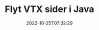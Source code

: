 ---
############################# Static ############################
layout: "auto-gen-merger"
date: 2022-10-25T07:32:29
draft: false
otherformats: mhtml odp ods odt one otp ott pdf pps ppsx ppt pptx rtf tex vdx vsdm

############################# Head ############################
head_title: "Flyt VTX sider i Java"
head_description: "Flyt sider i et VTX-dokument i Java til en hvilken som helst position ved hjælp af documents merger API."

############################# Header ############################
title: "Flyt VTX sider i Java"
description: "Flyt VTX sider med et par linjer med Java-kode."
bg_image: "https://cms.admin.containerize.com/templates/aspose/App_Themes/V3/images/bg/header1.png"
bg_overlay: false
button:
    enable: true
    icon: "fas fa-arrow-down"
    label: "Download gratis prøveversion"
    link: "https://downloads.groupdocs.com/merger/java"

############################# SubMenu ############################
submenu:
    enable: true

    left:
        img_alt: "GroupDocs.Merger for Java"
        image: "https://cms.admin.containerize.com/templates/groupdocs/images/product-logos/90x90-noborder/groupdocs-merger-java.png"
        product: "GroupDocs.Merger"
        platform: "Java"

    middle:
        button:

            # button loop
            - link: "https://apireference.groupdocs.com/merger/java"
              text: "API-reference"

            # button loop
            - link: "https://github.com/groupdocs-merger"
              text: "Kode eksempler"

            # button loop
            - link: "https://products.groupdocs.app/merger/family"
              text: "Live demoer"

            # button loop
            - link: "https://purchase.groupdocs.com/pricing/merger/java"
              text: "Prissætning"

    right:
        link_download: "https://downloads.groupdocs.com/merger"
        link_learn: "https://docs.groupdocs.com/merger/java"
        link_buy: "https://purchase.groupdocs.com"

############################# About ############################
about:
    enable: true
    title: "Om GroupDocs.Merger for Java API"
    content: |
        [GroupDocs.Merger for Java](/da/merger/java/) tilbyder en enkel løsning til sikkert at flette og opdele mellem en lang række dokumentformater, herunder PDF, Microsoft Office (Word, Excel, PowerPoint , OneNote), OpenDocument, HTML, billeder og mange andre i Java-applikationer. Ved blot at tilføje et par linjer af koden kan du udføre adskillige dokumenthandlinger, såsom flyt, fjern, roter, swap, udtræk eller ændring af retningen af ​​sider i dokumenterne. Documents Merging API understøtter også forhåndsvisning af dokumentsider som et billede for at analysere dokumentstrukturen, formateringen og indholdet på siden.
        
        GroupDocs.Merger API er det rigtige valg til virksomhedsløsninger, som har brug for funktioner til flytning af filside. Disse API'er er godt understøttet på alle større operativsystemer og platforme, inklusive J2SE 7.0 (1.7), J2SE 8.0 (1.8), Java 10.

############################# Steps ############################
steps:
    enable: true
    title_left: "Flyt VTX filsider i Java"
    content_left: |
        [GroupDocs.Merger for Java](/da/merger/java/) gør det nemt for Java-udviklere at flytte sider i en VTX-fil ved at implementere nogle få nemme trin .
        
        * Initialiser **MoveOptions** for at angive nuværende og nye sidetal.
        * Opret ny forekomst af **Merger** og videregiv kildedokumentstien som en konstruktørparameter.
        * Kald **movePage** og send **MoveOptions**-objektet.
        * Kald **Save** og angiv filstien for at gemme det resulterende dokument.

    title_right: "Systemkrav"
    content_right: |
        GroupDocs.Merger for Java API'er understøttes på alle større platforme og operativsystemer. Før du udfører koden nedenfor, skal du sørge for, at du har følgende forudsætninger installeret på dit system.

        * Operativsystemer: Microsoft Windows, Linux, MacOS
        * Udviklingsmiljøer: NetBeans, IntelliJ IDEA, Eclipse
        * Rammer: J2SE 7.0 (1.7), J2SE 8.0 (1.8), Java 10
        * Download den seneste version af GroupDocs.Merger for Java fra [Maven](https://repository.groupdocs.com/webapp/#/artifacts/browse/tree/General/repo/com/groupdocs/groupdocs-merger)
         
    code: |
     {{% merger/additional-styles %}}
     {{< merger/code-merger title="Sådan flyttes VTX filsider ved hjælp af Java eksempelkode">}}

        ```java    
        // Flyt VTX filsider ved hjælp af GroupDocs.Merger API
        int pageNumber = 6;
        int newPageNumber = 1;

        // Initialiser MoveOptions-klassen for at angive nuværende og nye sidetal
        MoveOptions moveOptions = new MoveOptions(pageNumber, newPageNumber);

        // Instantiér fusion med input VTX dokument
        Merger merger = new Merger("input.vtx");

        // Kald movePage-metoden og send MoveOptions-objektet til det
        merger.movePage(moveOptions);
    
        // Kald gemmemetoden og send den ønskede filsti for at gemme outputdokumentet
        merger.save("output.vtx");
        ```
     {{< /merger/code-merger >}}

############################# Demos ############################
demos:
    enable: true
    title: "Livedemoer - Flyt VTX sider online"
    content: |
       Flyt VTX filsider lige nu ved at besøge webstedet [GroupDocs.Merger Live Demos](https://products.groupdocs.app/splitter/move-pages/vtx).
       Live-demoen har følgende fordele.
        
############################# About Formats ############################
about_formats:
    enable: true

############################# More Formats ############################
more_formats:
    enable: true
    title: "Flyt sider i andre dokumentformater"
    content: |
        Java dokumenterer merger & split API til filformater og billeder. Flyt nogle af de populære filformater som angivet nedenfor.

############################# Back to top ###############################
back_to_top:
    enable: true
---